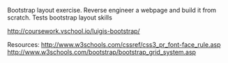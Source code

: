 Bootstrap layout exercise. Reverse engineer a webpage and build it from scratch. Tests bootstrap layout skills

http://coursework.vschool.io/luigis-bootstrap/

Resources:
http://www.w3schools.com/cssref/css3_pr_font-face_rule.asp
http://www.w3schools.com/bootstrap/bootstrap_grid_system.asp